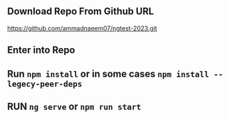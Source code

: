 ## Download Repo From Github URL
https://github.com/ammadnaeem07/ngtest-2023.git

## Enter into Repo

## Run `npm install` or in some cases `npm install --legecy-peer-deps`


## RUN `ng serve` or `npm run start`